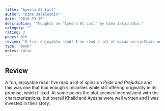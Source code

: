 ```yaml
---
title: "Ayesha At Last"
author: "Uzma Jalaluddin"
date: "2018-09-15"
description: "Thoughts on 'Ayesha At Last' by Uzma Jalaluddin."
category: ""
rating: 3
pages: 320
review: "A fun, enjoyable read! I've read a lot of spins on <i>Pride and Prejudice</i> and this was one that had enough similarities while still offering originality in its premise, which I liked. At some points the plot seemed inconsistent with the characterizations, but overall Khalid and Ayesha were well written and I was invested in their story."
type: "book"
notes: false
---
```


## Review

A fun, enjoyable read! I've read a lot of spins on _Pride and Prejudice_ and this was one that had enough similarities while still offering originality in its premise, which I liked. At some points the plot seemed inconsistent with the characterizations, but overall Khalid and Ayesha were well written and I was invested in their story.
